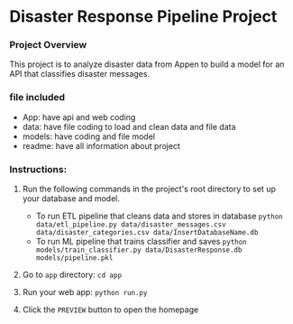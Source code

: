 # Disaster Response Pipeline Project

### Project Overview
This project is  to analyze disaster data from Appen to build a model for an API that classifies disaster messages.

### file included
- App: have api and web coding
- data: have file coding to load and clean data and file data
- models: have coding and file model
- readme: have all information about project


### Instructions:
1. Run the following commands in the project's root directory to set up your database and model.

    - To run ETL pipeline that cleans data and stores in database
        `python data/etl_pipeline.py data/disaster_messages.csv data/disaster_categories.csv data/InsertDatabaseName.db`
    - To run ML pipeline that trains classifier and saves
        `python models/train_classifier.py data/DisasterResponse.db models/pipeline.pkl`

2. Go to `app` directory: `cd app`

3. Run your web app: `python run.py`

4. Click the `PREVIEW` button to open the homepage

